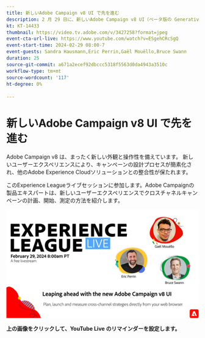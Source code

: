 ```yaml
---
title: 新しいAdobe Campaign v8 UI で先を進む
description: 2 月 29 日に、新しいAdobe Campaign v8 UI（ベータ版の Generative AI 機能を含む）を使用したクロスチャネル戦略の計画、立ち上げ、測定方法をご紹介します。
kt: KT-14433
thumbnail: https://video.tv.adobe.com/v/3427258?format=jpeg
event-cta-url-live: https://www.youtube.com/watch?v=ESgehCRcSgQ
event-start-time: 2024-02-29 08:00-7
event-guests: Sandra Hausmann,Eric Perrin,Gaël Mouëllo,Bruce Swann
duration: 25
source-git-commit: a671a2ecef92dbccc5318f5563d0da4943a3510c
workflow-type: tm+mt
source-wordcount: '117'
ht-degree: 0%

---
```


# 新しいAdobe Campaign v8 UI で先を進む

Adobe Campaign v8 は、まったく新しい外観と操作性を備えています。 新しいユーザーエクスペリエンスにより、キャンペーンの設計プロセスが簡素化され、他のAdobe Experience Cloudソリューションとの整合性が保たれます。

このExperience Leagueライブセッションに参加します。Adobe Campaignの製品エキスパートは、新しいユーザーエクスペリエンスでクロスチャネルキャンペーンの計画、開始、測定の方法を紹介します。

[![ExL LIVE 2024 年 2 月 29 日](../assets/Feb29_2024_WebBanner.png)](https://www.youtube.com/watch?v=ESgehCRcSgQ)

**上の画像をクリックして、YouTube Live のリマインダーを設定します。**